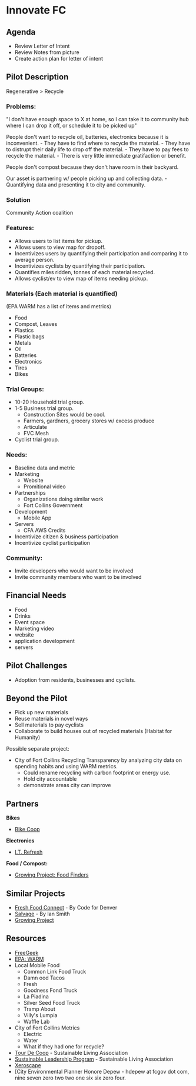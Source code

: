 # Innovate FC

## Agenda

- Review Letter of Intent
- Review Notes from picture
- Create action plan for letter of intent

## Pilot Description

Regenerative > Recycle

### Problems:

"I don't have enough space to X at home, so I can take it to community hub where I can drop it off, or schedule it to be picked up"

People don't want to recycle oil, batteries, electronics because it is inconvenient.
	- They have to find where to recycle the material.
	- They have to distrupt their daily life to drop off the material.
	- They have to pay fees to recycle the material.
	- There is very little immediate gratifaction or benefit.

People don't compost because they don't have room in their backyard.

Our asset is partnering w/ people picking up and collecting data.
	- Quantifying data and presenting it to city and community.
	
### Solution

Community Action coalition

### Features:

- Allows users to list items for pickup.
- Allows users to view map for dropoff.
- Incentivizes users by quantifying their participation and comparing it to average person.
- Incentivizes cyclists by quantifying their participation.
- Quantifies miles ridden, tonnes of each material recycled.
- Allows cyclist/ev to view map of items needing pickup.

### Materials (Each material is quantified)

(EPA WARM has a list of items and metrics)

- Food
- Compost, Leaves
- Plastics
- Plastic bags
- Metals
- Oil
- Batteries
- Electronics
- Tires
- Bikes

### Trial Groups:

- 10-20 Household trial group. 
- 1-5 Business trial group.
	- Construction Sites would be cool.
	- Farmers, gardners, grocery stores w/ excess produce
	- Articulate
	- FVC Mesh
- Cyclist trial group.

### Needs:

- Baseline data and metric
- Marketing
	- Website
	- Promitional video
- Partnerships
	- Organizations doing similar work
	- Fort Collins Government
- Development
	- Mobile App
- Servers
	- CFA AWS Credits
- Incentivize citizen & business participation
- Incentivize cyclist participation

### Community:

- Invite developers who would want to be involved
- Invite community members who want to be involved

## Financial Needs

- Food
- Drinks
- Event space
- Marketing video
- website
- application development
- servers

## Pilot Challenges

- Adoption from residents, businesses and cyclists.

## Beyond the Pilot

- Pick up new materials
- Reuse materials in novel ways
- Sell materials to pay cyclists
- Collaborate to build houses out of recycled materials (Habitat for Humanity)

Possible separate project:

- City of Fort Collins Recycling Transparency by analyzing city data on spending habits and using WARM metrics.
	- Could rename recycling with carbon footprint or energy use.
	- Hold city accountable
	- demonstrate areas city can improve

## Partners

**Bikes**

- [Bike Coop](http://fcbikecoop.org/)

**Electronics**

- [I.T. Refresh](www.itrefresh.org)

**Food / Compost:**

- [Growing Project: Food Finders](http://www.thegrowingproject.org/food-finders.html)

## Similar Projects

- [Fresh Food Connect](http://www.freshfoodconnect.org/#/) - By Code for Denver
- [Salvage](https://salvage.firebaseapp.com/#/) - By Ian Smith
- [Growing Project](http://www.thegrowingproject.org/food-finders) 

## Resources

- [FreeGeek](www.freegeek.org)
- [EPA: WARM](https://www.epa.gov/warm)
- Local Mobile Food
	- Common Link Food Truck
	- Damn ood Tacos
	- Fresh
	- Goodness Fond Truck
	- La Piadina
	- Silver Seed Food Truck
	- Tramp About
	- Villy's Lumpia
	- Waffle Lab
- City of Fort Collins Metrics
	- Electric
	- Water
	- What if they had one for recycle?
- [Tour De Coop](sustainablelivingassociation.org) - Sustainable Living Association
- [Sustainable Leadership Program](sustainablelivingassociation.org) - Sustainable Living Association
- [Xeroscape](www.plantselect.org)
- [City Environmental Planner Honore Depew - hdepew at fcgov dot com, nine seven zero two two one six six zero four.

